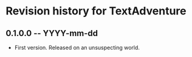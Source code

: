# Revision history for TextAdventure

## 0.1.0.0 -- YYYY-mm-dd

* First version. Released on an unsuspecting world.
